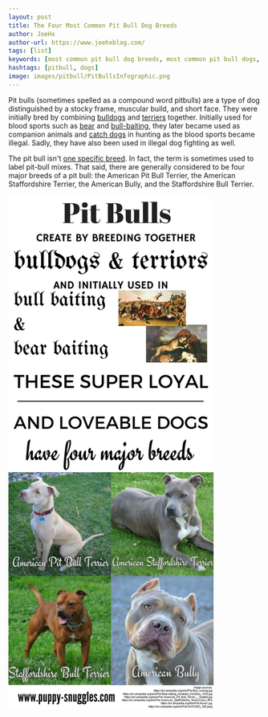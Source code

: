 ```yaml
---
layout: post
title: The Four Most Common Pit Bull Dog Breeds
author: JoeHx
author-url: https://www.joehxblog.com/
tags: [list]
keywords: [most common pit bull dog breeds, most common pit bull dogs, most common pit bull breeds, most common pit bulls, pit bulls, pit bull terrier, bull terrier, american pit bull terrier, american staffordshire terrier, american bully, staffordshire bull terrier]
hashtags: [pitbull, dogs]
image: images/pitbull/PitBullsInfographic.png
---
```


Pit bulls (sometimes spelled as a compound word pitbulls) are a type of dog distinguished by a stocky frame, muscular build, and short face. They were initially bred by combining [bulldogs](https://en.wikipedia.org/wiki/Bulldog) and [terriers](https://en.wikipedia.org/wiki/Terrier) together. Initially used for blood sports such as [bear](https://en.wikipedia.org/wiki/Bear-baiting) and [bull-baiting](https://en.wikipedia.org/wiki/Bull-baiting), they later became used as companion animals and [catch dogs](https://en.wikipedia.org/wiki/Catch_dog) in hunting as the blood sports became illegal. Sadly, they have also been used in illegal dog fighting as well.

The pit bull isn't [one specific breed](http://dogtime.com/dog-breeds/american-pit-bull-terrier). In fact, the term is sometimes used to label pit-bull mixes. That said, there are generally considered to be four major breeds of a pit bull: the American Pit Bull Terrier, the American Staffordshire Terrier, the American Bully, and the Staffordshire Bull Terrier.

![The Four Most Common Pit Bull Dog Breeds Infographic](/images/pitbull/PitBullsInfographic.png "The Four Most Common Pit Bull Dog Breeds Infofraphic")
